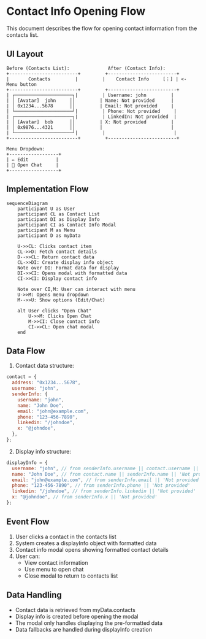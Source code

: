 # Contact Info Opening Flow

This document describes the flow for opening contact information from the contacts list.

## UI Layout

```ascii
Before (Contacts List):              After (Contact Info):
+-------------------------+         +-------------------------+
|       Contacts         |         |    Contact Info     [⋮] | <- Menu button
+-------------------------+         +-------------------------+
| ┌─────────────────────┐|         | Username: john         |
| │ [Avatar]  john     ││         | Name: Not provided      |
| │ 0x1234...5678      ││         | Email: Not provided     |
| └─────────────────────┘|         | Phone: Not provided     |
| ┌─────────────────────┐|         | LinkedIn: Not provided  |
| │ [Avatar]  bob      ││         | X: Not provided         |
| │ 0x9876...4321      ││         |                         |
| └─────────────────────┘|         |                         |
+-------------------------+         +-------------------------+

Menu Dropdown:
+------------------+
| ✏️ Edit          |
| 💬 Open Chat     |
+------------------+
```

## Implementation Flow

```mermaid
sequenceDiagram
    participant U as User
    participant CL as Contact List
    participant DI as Display Info
    participant CI as Contact Info Modal
    participant M as Menu
    participant D as myData

    U->>CL: Clicks contact item
    CL->>D: Fetch contact details
    D-->>CL: Return contact data
    CL->>DI: Create display info object
    Note over DI: Format data for display
    DI->>CI: Opens modal with formatted data
    CI->>CI: Display contact info

    Note over CI,M: User can interact with menu
    U->>M: Opens menu dropdown
    M-->>U: Show options (Edit/Chat)

    alt User clicks "Open Chat"
        U->>M: Clicks Open Chat
        M->>CI: Close contact info
        CI->>CL: Open chat modal
    end
```

## Data Flow

1. Contact data structure:

```javascript
contact = {
  address: "0x1234...5678",
  username: "john",
  senderInfo: {
    username: "john",
    name: "John Doe",
    email: "john@example.com",
    phone: "123-456-7890",
    linkedin: "/johndoe",
    x: "@johndoe",
  },
};
```

2. Display info structure:

```javascript
displayInfo = {
  username: "john", // from senderInfo.username || contact.username || shortened address
  name: "John Doe", // from contact.name || senderInfo.name || 'Not provided'
  email: "john@example.com", // from senderInfo.email || 'Not provided'
  phone: "123-456-7890", // from senderInfo.phone || 'Not provided'
  linkedin: "/johndoe", // from senderInfo.linkedin || 'Not provided'
  x: "@johndoe", // from senderInfo.x || 'Not provided'
};
```

## Event Flow

1. User clicks a contact in the contacts list
2. System creates a displayInfo object with formatted data
3. Contact info modal opens showing formatted contact details
4. User can:
   - View contact information
   - Use menu to open chat
   - Close modal to return to contacts list

## Data Handling

- Contact data is retrieved from myData.contacts
- Display info is created before opening the modal
- The modal only handles displaying the pre-formatted data
- Data fallbacks are handled during displayInfo creation
